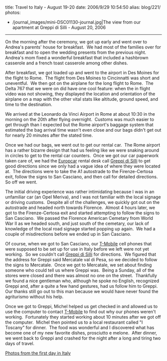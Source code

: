 title: Travel to Italy - August 19-20
date: 2006/9/29 10:54:50
alias: blog/221/
photos:
- /journal_images/mini-DSC01130-journal.jpg|The view from our apartment at Greppi di Silli - August 20, 2006
---
On the morning after the ceremony, we got up early and went over to Andrea's parents' house for breakfast.  We had most of the families over for breakfast and to open the wedding presents from the previous night.  Andrea's mom fixed a wonderful breakfast that included a hashbrown casserole and a french toast casserole among other dishes. 

After breakfast, we got loaded up and went to the airport in Des Moines for the flight to Rome.  The flight from Des Moines to Cincinnatti was short and uneventful.  We then got on the airplane for the long flight to Rome.  The Delta 767 that we were on did have one cool feature: when the in flight video was not showing, they displayed the location and orientation of the airplane on a map with the other vital stats like altitude, ground speed, and time to the destination. 

We arrived at the Leonardo da Vinci Airport in Rome at about 10:30 in the morning on the 20th after flying overnight.  Customs was much easier to get through than I expected but the Rome airport's baggage system that estimated the bag arrival time wasn't even close and our bags didn't get out for nearly 20 minutes after the stated time. 

Once we had our bags, we went out to get our rental car.  The Rome airport has a rather bizarre design that had us feeling like we were snaking around in circles to get to the rental car counters.  Once we got our car paperwork taken care of, we had the [Europcar](http://www.europcar.it/) rental desk call [Greppi di Silli](http://agriturismo.igreppidisilli.it/) to get good directions since we only had a vague idea of where they were located at.  The directions were to take the A1 autostrade to the Firenze-Certosa exit, follow the signs to San Casciano, and then call for detailed directions.  So off we went.

The initial driving experience was rather intimidating because I was in an unfamiliar car (an Opel Meriva), and I was not familiar with the local signage or driving customs.  Despite all of the challenges, we quickly got out on the autostrade and headed north towards Florence.  Almost 4 hours later, we got to the Firenze-Certosa exit and started attempting to follow the signs to San Casciano.  We passed the Florence American Cemetary from World War II as we headed south, and just south of the cemetary, our lack of knowledge of the local road signage started popping up again.  We had a couple of misdirections before we ended up in San Casciano.

Of course, when we got to San Casciano, our [T-Mobile](http://www.t-mobile.com/) cell phones that were supposed to be set up for use in Italy before we left were not yet working.  So we couldn't call [Greppi di Silli](http://agriturismo.igreppidisilli.it/) for directions.  We figured that the address for Greppi said Mercatale val di Pesa, so we decided to follow the signs to Mercatale.  Once we got to Mercatale, we set about finding someone who could tell us where Greppi was.  Being a Sunday, all of the stores were closed and there was almost no one on the street.  Thankfully we found a nice gentleman who, although he spoke no English, recognized Greppi and, after a quite a few hand gestures, had us follow him to Greppi.  Our thanks still go out to this man because we would have never found the agriturismo without his help.

Once we got to Greppi, Michel helped us get checked in and allowed us to use the computer to contact [T-Mobile](http://www.t-mobile.com/) to find out why our phones weren't working.  Fortunately they started working about 10 minutes after we got off the computer.  Michel then pointed us to a local restaurant called "I Toscany" for dinner.  The food was wonderful and I discovered what has become one of my new favorite dishes, prosciutto e melone.  After dinner, we went back to Greppi and crashed for the night after a long and tiring two days of travel.

[Photos from the first day in Italy](PhotoAlbum.aspx?ID=ITALY2006-DAY1)
